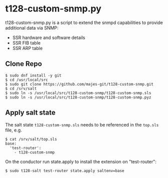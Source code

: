 # t128-custom-snmp.py

t128-custom-snmp.py is a script to extend the snmpd capabilities to provide additional data via SNMP:

* SSR hardware and software details
* SSR FIB table
* SSR ARP table

## Clone Repo

```
$ sudo dnf install -y git
$ cd /usr/local/src
$ sudo git clone https://github.com/majes-git/t128-custom-snmp.git
$ cd /srv/salt
$ sudo ln -s /usr/local/src/t128-custom-snmp/t128-custom-snmp.sls
$ sudo ln -s /usr/local/src/t128-custom-snmp/t128-custom-snmp.pyz
```

## Apply salt state

The salt state `t128-custom-snmp.sls` needs to be referenced in the `top.sls` file, e.g.

```
$ cat /srv/salt/top.sls
base:
  'test-router':
    - t128-custom-snmp
```

On the conductor run state.apply to install the extension on "test-router":

```
$ sudo t128-salt test-router state.apply saltenv=base
```
